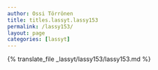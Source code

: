 ```yaml
---
author: Ossi Törrönen
title: titles.lassyt.lassy153
permalink: /lassy153/
layout: page
categories: [lassyt]
---
```

{% translate_file _lassyt/lassy153/lassy153.md %}
